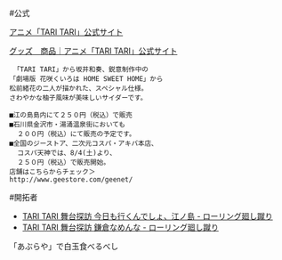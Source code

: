 #公式

[アニメ「TARI TARI」公式サイト](http://taritari.jp/index.html)

[グッズ　商品｜アニメ「TARI TARI」公式サイト](http://taritari.jp/goods/goods.html)

     「TARI TARI」から坂井和奏、鋭意制作中の
    「劇場版 花咲くいろは HOME SWEET HOME」から
    松前緒花の二人が描かれた、スペシャル仕様。
    さわやかな柚子風味が美味しいサイダーです。
    
    ■江の島島内にて２５０円（税込）で販売
    ■石川県金沢市・湯涌温泉街においても
      ２００円（税込）にて販売の予定です。
    ■全国のジーストア、二次元コスパ・アキバ本店、
      コスパ天神では、8/4(土)より、
      ２５０円（税込）で販売開始。
    店舗はこちらからチェック＞
    http://www.geestore.com/geenet/ 


#開拓者

*  [TARI TARI 舞台探訪 今日も行くんでしょ、江ノ島 - ローリング廻し蹴り](http://d.hatena.ne.jp/riyot/20120730/1343653644)
*  [TARI TARI 舞台探訪 鎌倉なめんな - ローリング廻し蹴り](http://d.hatena.ne.jp/riyot/20120826/1345987726)

「あぶらや」で白玉食べるべし
